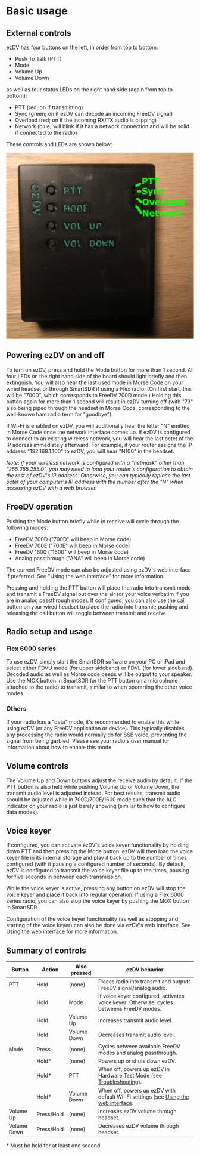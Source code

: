 # Basic usage

## External controls

ezDV has four buttons on the left, in order from top to bottom:

* Push To Talk (PTT)
* Mode
* Volume Up
* Volume Down

as well as four status LEDs on the right hand side (again from top to bottom):

* PTT (red; on if transmitting)
* Sync (green; on if ezDV can decode an incoming FreeDV signal)
* Overload (red; on if the incoming RX/TX audio is clipping)
* Network (blue; will blink if it has a network connection and will be solid if connected to the radio)

These controls and LEDs are shown below:

![ezDV button and LED locations](images/3-button-and-led-locations.jpg)

## Powering ezDV on and off

To turn on ezDV, press and hold the Mode button for more than 1 second. All four LEDs on the right hand side
of the board should light briefly and then extinguish. You will also hear the last used
mode in Morse Code on your wired headset or through SmartSDR if using a Flex radio. (On first start, this
will be "700D", which corresponds to FreeDV 700D mode.) Holding this button again for more than 1 second will result
in ezDV turning off (with "73" also being piped through the headset in Morse Code, corresponding to the 
well-known ham radio term for "goodbye").

If Wi-Fi is enabled on ezDV, you will additionally hear the letter "N" emitted in Morse Code
once the network interface comes up. If ezDV is configured to connect to an existing wireless
network, you will hear the last octet of the IP address immediately afterward. For example,
if your router assigns the IP address "192.168.1.100" to ezDV, you will hear "N100" in the headset.

*Note: if your wireless network is configured with a "netmask" other than "255.255.255.0", you may need to
load your router's configuration to obtain the rest of ezDV's IP address. Otherwise, you can typically replace
the last octet of your computer's IP address with the number after the "N" when accessing ezDV with
a web browser.*

## FreeDV operation

Pushing the Mode button briefly while in receive will cycle through the following modes:

* FreeDV 700D ("700D" will beep in Morse code)
* FreeDV 700E ("700E" will beep in Morse code)
* FreeDV 1600 ("1600" will beep in Morse code)
* Analog passthrough ("ANA" will beep in Morse code)

The current FreeDV mode can also be adjusted using ezDV's web interface if preferred. See 
"Using the web interface" for more information.

Pressing and holding the PTT button will place the radio into transmit mode and transmit
a FreeDV signal out over the air (or your voice verbatim if you are in analog passthrough mode). 
If configured, you can also use the call button on your wired headset to place the radio into transmit;
pushing and releasing the call button will toggle between transmit and receive.

## Radio setup and usage

### Flex 6000 series

To use ezDV, simply start the SmartSDR software on your PC or iPad and select either FDVU mode (for upper sideband) 
or FDVL (for lower sideband). Decoded audio as well as Morse code beeps will be output to your speaker. Use the MOX
button in SmartSDR (or the PTT button on a microphone attached to the radio) to transmit, similar to when operarting 
the other voice modes.

### Others

If your radio has a "data" mode, it's recommended to enable this while using ezDV (or any FreeDV application
or device). This typically disables any processing the radio would normally do for SSB voice, preventing the 
signal from being garbled. Please see your radio's user manual for information about how to enable this mode.

## Volume controls

The Volume Up and Down buttons adjust the receive audio by default. If the PTT button is also held while
pushing Volume Up or Volume Down, the transmit audio level is adjusted instead. For best results, transmit 
audio should be adjusted while in 700D/700E/1600 mode such that the ALC indicator on your radio is just barely
showing (similar to how to configure data modes).

## Voice keyer

If configured, you can activate ezDV's voice keyer functionality by holding down PTT and then pressing the Mode
button. ezDV will then load the voice keyer file in its internal storage and play it back up to the number of
times configured (with it pausing a configured number of seconds). By default, ezDV is configured to transmit
the voice keyer file up to ten times, pausing for five seconds in between each transmission.

While the voice keyer is active, pressing any button on ezDV will stop the voice keyer and place it back into
regular operation. If using a Flex 6000 series radio, you can also stop the voice keyer by pushing the MOX button
in SmartSDR

Configuration of the voice keyer functionality (as well as stopping and starting of the voice keyer) can also be 
done via ezDV's web interface. See [Using the web interface](#using-the-web-interface) for more information.

## Summary of controls

| Button      | Action     | Also pressed | ezDV behavior                                                                              |
|-------------|------------|--------------|--------------------------------------------------------------------------------------------|
| PTT         | Hold       | (none)       | Places radio into transmit and outputs FreeDV signal/analog audio.                         |
|             | Hold       | Mode         | If voice keyer configured, activates voice keyer. Otherwise, cycles betweens FreeDV modes. |
|             | Hold       | Volume Up    | Increases transmit audio level.                                                            |
|             | Hold       | Volume Down  | Decreases transmit audio level.                                                            |
| Mode        | Press      | (none)       | Cycles between available FreeDV modes and analog passthrough.                              |
|             | Hold*      | (none)       | Powers up or shuts down ezDV.                                                              |
|             | Hold*      | PTT          | When off, powers up ezDV in Hardware Test Mode (see [Troubleshooting](#troubleshooting)).                      |
|             | Hold*      | Volume Down  | When off, powers up ezDV with default Wi-Fi settings (see [Using the web interface](#using-the-web-interface).      |
| Volume Up   | Press/Hold | (none)       | Increases ezDV volume through headset.                                                     |
| Volume Down | Press/Hold | (none)       | Decreases ezDV volume through headset.                                                     |

\* Must be held for at least one second.
